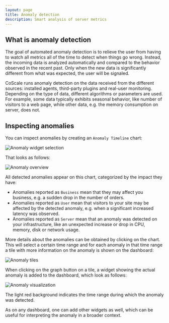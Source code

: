 ```yaml
---
layout: page
title: Anomaly detection
description: Smart analysis of server metrics
---
```


## What is anomaly detection

The goal of automated anomaly detection is to relieve the user from having to watch all metrics all of the time to detect when things go wrong. Instead, the incoming data is analyzed automatically and compared to the behavior observed in the recent past. Only when the new data is significantly different from what was expected, the user will be signaled.

CoScale runs anomaly detection on the data received from the different sources: installed agents, third-party plugins and real-user monitoring. Depending on the type of data, different algorithms or parameters are used. For example, some data typically exhibits seasonal behavior, like number of visitors to a web page, while other data, e.g. the memory consumption on server, does not. 

## Inspecting anomalies
You can inspect anomalies by creating an `Anomaly Timeline` chart:

<img src="{{ site.baseurl}}/gfx/installation/alerting/anomaly/anomalywidget_selection.png" alt="Anomaly widget selection" class="img-responsive" />

That looks as follows:

<img src="{{ site.baseurl}}/gfx/installation/alerting/anomaly/anomaly_overview.png" alt="Anomaly overview" class="img-responsive" />

All detected anomalies appear on this chart, categorized by the impact they have:

* Anomalies reported as `Business` mean that they may affect you business, e.g. a sudden drop in the number of orders.
* Anomalies reported as `User` mean that visitors to your site may be affected by the detected anomaly, e.g. when a significant increased latency was observed.
* Anomalies reported as `Server` mean that an anomaly was detected on your infrastructure, like an unexpected increase or drop in CPU, memory, disk or network usage.

More details about the anomalies can be obtained by clicking on the chart. This will select a certain time range and for each anomaly in that time range a tile with more information on the anomaly is shown on the dashboard:

<img src="{{ site.baseurl}}/gfx/installation/alerting/anomaly/anomaly_tiles.png" alt="Anomaly tiles" class="img-responsive" />

When clicking on the graph button on a tile, a widget showing the actual anomaly is added to the dashboard, which look as follows:

<img src="{{ site.baseurl}}/gfx/installation/alerting/anomaly/anomaly_metric.png" alt="Anomaly visualization" class="img-responsive" />

The light red background indicates the time range during which the anomaly was detected. 

As on any dashboard, one can add other widgets as well, which can be useful for interpreting the anomaly in a broader context.
